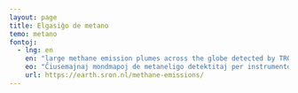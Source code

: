 ```yaml
---
layout: page
title: Elgasiĝo de metano
temo: metano
fontoj:
  - lng: en
    en: "large methane emission plumes across the globe detected by TROPOMI onboard Sentinel-5P"
    eo: "Ĉiusemajnaj mondmapoj de metaneligo detektitaj per instrumento TROPOMI de la satelito Sentinel-5P"
    url: https://earth.sron.nl/methane-emissions/
---
```

